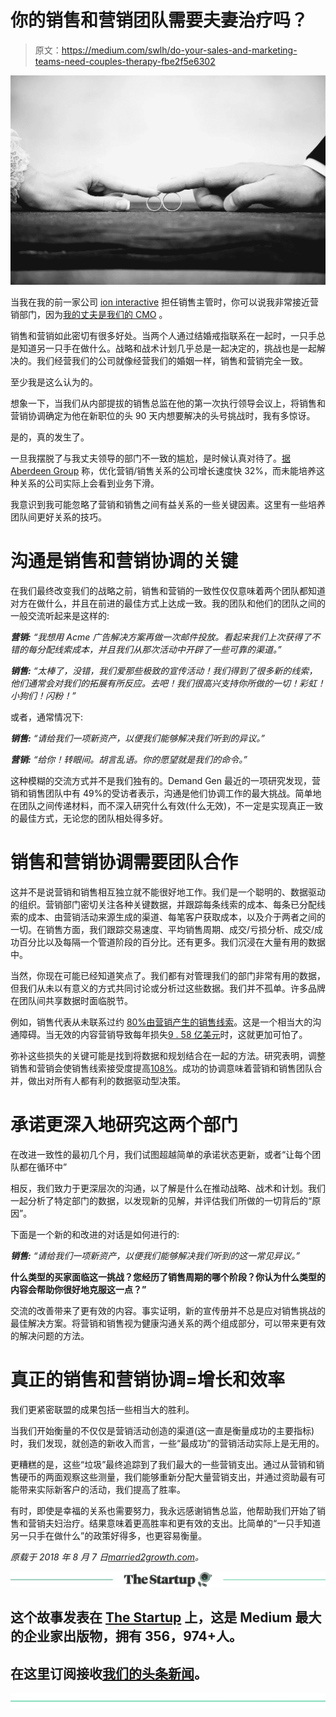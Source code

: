 # 你的销售和营销团队需要夫妻治疗吗？

> 原文：<https://medium.com/swlh/do-your-sales-and-marketing-teams-need-couples-therapy-fbe2f5e6302>

![](img/1f84400111633219e45689fd37394d1e.png)

当我在我的前一家公司 [ion interactive](https://meet.ioninteractive.com/home) 担任销售主管时，你可以说我非常接近营销部门，因为[我的丈夫是我们的 CMO](https://married2growth.com/2018/04/18/selling-martech-means-marketing-to-marketers/) 。

销售和营销如此密切有很多好处。当两个人通过结婚戒指联系在一起时，一只手总是知道另一只手在做什么。战略和战术计划几乎总是一起决定的，挑战也是一起解决的。我们经营我们的公司就像经营我们的婚姻一样，销售和营销完全一致。

至少我是这么认为的。

想象一下，当我们从内部提拔的销售总监在他的第一次执行领导会议上，将销售和营销协调确定为他在新职位的头 90 天内想要解决的头号挑战时，我有多惊讶。

是的，真的发生了。

一旦我摆脱了与我丈夫领导的部门不一致的尴尬，是时候认真对待了。[据 Aberdeen Group](http://aberdeen.com/research/8803/rb-sales-marketing-alignment-collaboration/content.aspx) 称，优化营销/销售关系的公司增长速度快 32%，而未能培养这种关系的公司实际上会看到业务下滑。

我意识到我可能忽略了营销和销售之间有益关系的一些关键因素。这里有一些培养团队间更好关系的技巧。

# 沟通是销售和营销协调的关键

在我们最终改变我们的战略之前，销售和营销的一致性仅仅意味着两个团队都知道对方在做什么，并且在前进的最佳方式上达成一致。我的团队和他们的团队之间的一般交流听起来是这样的:

***营销:*** *“我想用 Acme 广告解决方案再做一次邮件投放。看起来我们上次获得了不错的每分配线索成本，并且我们从那次活动中开辟了一些可靠的渠道。”*

***销售:*** *“太棒了，没错，我们爱那些极致的宣传活动！我们得到了很多新的线索，他们通常会对我们的拓展有所反应。去吧！我们很高兴支持你所做的一切！彩虹！小狗们！闪粉！”*

或者，通常情况下:

***销售:*** *“请给我们一项新资产，以便我们能够解决我们听到的异议。”*

***营销:*** *“给你！转眼间。胡言乱语。你的愿望就是我们的命令。”*

这种模糊的交流方式并不是我们独有的。Demand Gen 最近的一项研究发现，营销和销售团队中有 49%的受访者表示，沟通是他们协调工作的最大挑战。简单地在团队之间传递材料，而不深入研究什么有效(什么无效)，不一定是实现真正一致的最佳方式，无论您的团队相处得多好。

# 销售和营销协调需要团队合作

这并不是说营销和销售相互独立就不能很好地工作。我们是一个聪明的、数据驱动的组织。营销部门密切关注各种关键数据，并跟踪每条线索的成本、每条已分配线索的成本、由营销活动来源生成的渠道、每笔客户获取成本，以及介于两者之间的一切。在销售方面，我们跟踪交易速度、平均销售周期、成交/亏损分析、成交/成功百分比以及每隔一个管道阶段的百分比。还有更多。我们沉浸在大量有用的数据中。

当然，你现在可能已经知道笑点了。我们都有对管理我们的部门非常有用的数据，但我们从未以有意义的方式共同讨论或分析过这些数据。我们并不孤单。许多品牌在团队间共享数据时面临脱节。

例如，销售代表从未联系过约 [80%由营销产生的销售线索](https://business.linkedin.com/marketing-solutions/blog/marketing-for-tech-companies/2016/sales-saturation--is-your-sales-team-getting-soaked-)。这是一个相当大的沟通障碍。当无效的内容营销导致每年损失[9 . 58 亿美元](http://www.business2community.com/content-marketing/why-inefficient-content-marketing-costs-companies-958m-a-year-and-how-to-stop-it-01371554#BXHkze53XBQTeKB2.97)时，这就更加可怕了。

弥补这些损失的关键可能是找到将数据和规划结合在一起的方法。研究表明，调整销售和营销会使销售线索接受度提高[108%](https://www.marketo.com/webinars/top-10-findings-from-the-sales-and-marketing-alignment-study/)。成功的协调意味着营销和销售团队合并，做出对所有人都有利的数据驱动型决策。

# 承诺更深入地研究这两个部门

在改进一致性的最初几个月，我们试图超越简单的承诺状态更新，或者“让每个团队都在循环中”

相反，我们致力于更深层次的沟通，以了解是什么在推动战略、战术和计划。我们一起分析了特定部门的数据，以发现新的见解，并评估我们所做的一切背后的“原因”。

下面是一个新的和改进的对话是如何进行的:

***销售:*** *“请给我们一项新资产，以便我们能够解决我们听到的这一常见异议。”*

**什么类型的买家面临这一挑战？您经历了销售周期的哪个阶段？你认为什么类型的内容会帮助你很好地克服这一点？”**

交流的改善带来了更有效的内容。事实证明，新的宣传册并不总是应对销售挑战的最佳解决方案。将营销和销售视为健康沟通关系的两个组成部分，可以带来更有效的解决问题的方法。

# 真正的销售和营销协调=增长和效率

我们更紧密联盟的成果包括一些相当大的胜利。

当我们开始衡量的不仅仅是营销活动创造的渠道(这一直是衡量成功的主要指标)时，我们发现，就创造的新收入而言，一些“最成功”的营销活动实际上是无用的。

更糟糕的是，这些“垃圾”最终追踪到了我们最大的一些营销支出。通过从营销和销售硬币的两面观察这些测量，我们能够重新分配大量营销支出，并通过资助最有可能带来实际新客户的活动，我们提高了胜率。

有时，即使是幸福的关系也需要努力，我永远感谢销售总监，他帮助我们开始了销售和营销夫妇治疗。结果意味着更高胜率和更有效的支出。比简单的“一只手知道另一只手在做什么”的政策好得多，也更容易衡量。

*原载于 2018 年 8 月 7 日*[*married2growth.com*](https://married2growth.com/2018/08/07/do-your-sales-and-marketing-teams-need-couples-therapy/)*。*

[![](img/308a8d84fb9b2fab43d66c117fcc4bb4.png)](https://medium.com/swlh)

## 这个故事发表在 [The Startup](https://medium.com/swlh) 上，这是 Medium 最大的企业家出版物，拥有 356，974+人。

## 在这里订阅接收[我们的头条新闻](http://growthsupply.com/the-startup-newsletter/)。

[![](img/b0164736ea17a63403e660de5dedf91a.png)](https://medium.com/swlh)